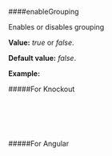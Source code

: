 ﻿####enableGrouping

Enables or disables grouping

**Value:** *true* or *false*.

**Default value:** *false*.

**Example:**

#####For Knockout
<!--Start the highlighter-->
<pre class="brush: html">
	<div id="test-knockout" data-bind="tgrid: { provider: itemsProvider, enableGrouping: true}">
	</div>
</pre>

#####For Angular

<pre class="brush: html">
	<t-grid id="test-angular" provider="itemsProvider" enableGrouping="true">
	</t-grid>
</pre>

#####

<script type="text/javascript">
    SyntaxHighlighter.highlight();
</script>
